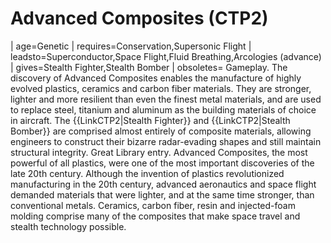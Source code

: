 # Advanced Composites (CTP2)

 | age=Genetic
 | requires=Conservation,Supersonic Flight
 | leadsto=Superconductor,Space Flight,Fluid Breathing,Arcologies (advance)
 | gives=Stealth Fighter,Stealth Bomber
 | obsoletes=
Gameplay.
The discovery of Advanced Composites enables the manufacture of highly evolved plastics, ceramics and carbon fiber materials. They are stronger, lighter and more resilient than even the finest metal materials, and are used to replace steel, titanium and aluminum as the building materials of choice in aircraft. The {{LinkCTP2|Stealth Fighter}} and {{LinkCTP2|Stealth Bomber}} are comprised almost entirely of composite materials, allowing engineers to construct their bizarre radar-evading shapes and still maintain structural integrity.
Great Library entry.
Advanced Composites, the most powerful of all plastics, were one of the most important discoveries of the late 20th century. Although the invention of plastics revolutionized manufacturing in the 20th century, advanced aeronautics and space flight demanded materials that were lighter, and at the same time stronger, than conventional metals. Ceramics, carbon fiber, resin and injected-foam molding comprise many of the composites that make space travel and stealth technology possible.